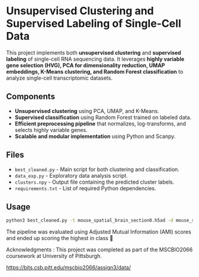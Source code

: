 # **Unsupervised Clustering and Supervised Labeling of Single-Cell Data**
This project implements both **unsupervised clustering** and **supervised labeling** of single-cell RNA sequencing data. It leverages **highly variable gene selection (HVG), PCA for dimensionality reduction, UMAP embeddings, K-Means clustering, and Random Forest classification** to analyze single-cell transcriptomic datasets.

## **Components**
- **Unsupervised clustering** using PCA, UMAP, and K-Means.
- **Supervised classification** using Random Forest trained on labeled data.
- **Efficient preprocessing pipeline** that normalizes, log-transforms, and selects highly variable genes.
- **Scalable and modular implementation** using Python and Scanpy.

## **Files**
- `best_cleaned.py` - Main script for both clustering and classification.
- `data_exp.py` - Exploratory data analysis script.
- `clusters.npy` - Output file containing the predicted cluster labels.
- `requirements.txt` - List of required Python dependencies.

## **Usage**
```bash
python3 best_cleaned.py -t mouse_spatial_brain_section0.h5ad -d mouse_spatial_brain_section1_modified.h5ad -o clusters.npy # supervised labeling
```


The pipeline was evaluated using Adjusted Mutual Information (AMI) scores and ended up scoring the highest in class 🙂


Acknowledgments : 
This project was completed as part of the MSCBIO2066 coursework at University of Pittsburgh.








https://bits.csb.pitt.edu/mscbio2066/assign3/data/
